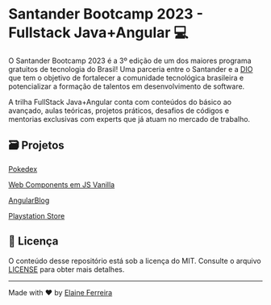 # Santander Bootcamp 2023 - Fullstack Java+Angular 💻

O Santander Bootcamp 2023 é a 3º edição de um dos maiores programa gratuitos de tecnologia do Brasil! Uma parceria entre o Santander e a [DIO](https://www.dio.me/) que tem o objetivo de fortalecer a comunidade tecnológica brasileira e potencializar a formação de talentos em desenvolvimento de software.

A trilha FullStack Java+Angular conta com conteúdos do básico ao avançado, aulas teóricas, projetos práticos, desafios de códigos e mentorias exclusivas com experts que já atuam no mercado de trabalho.

## 🗃️ Projetos

[Pokedex](https://elainefs.github.io/santander-bootcamp-2023/pokedex)

[Web Components em JS Vanilla](https://elainefs.github.io/santander-bootcamp-2023/componentes-js-vanilla)

[AngularBlog](https://github.com/elainefs/santander-bootcamp-2023/tree/main/angular-blog)

[Playstation Store](https://github.com/elainefs/santander-bootcamp-2023/tree/main/playstation-store)

## 📄 Licença

O conteúdo desse repositório está sob a licença do MIT. Consulte o arquivo [LICENSE](/LICENSE) para obter mais detalhes.

---

Made with ❤️ by [Elaine Ferreira](https://github.com/elainefs)